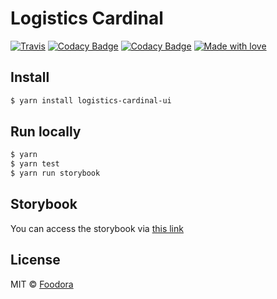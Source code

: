 # Logistics Cardinal

[![Travis](https://travis-ci.com/foodora/logistics-cardinal-ui.svg?token=8QZsVnV979uxzcVevAHc&branch=master)](https://travis-ci.com/foodora/logistics-cardinal-ui)
[![Codacy Badge](https://api.codacy.com/project/badge/Grade/6e6688e584bb4e679b6c0753fcc76b3f)](https://www.codacy.com?utm_source=github.com&utm_medium=referral&utm_content=foodora/logistics-cardinal-ui&utm_campaign=Badge_Grade)
[![Codacy Badge](https://api.codacy.com/project/badge/Coverage/6e6688e584bb4e679b6c0753fcc76b3f)](https://www.codacy.com?utm_source=github.com&utm_medium=referral&utm_content=foodora/logistics-cardinal-ui&utm_campaign=Badge_Coverage)
[![Made with love](https://img.shields.io/badge/made%20with-%E2%9D%A4%20foodora-D51965.svg)](https://github.com/foodora)

## Install

```bash
$ yarn install logistics-cardinal-ui
```

## Run locally

```bash
$ yarn
$ yarn test
$ yarn run storybook
```

## Storybook

You can access the storybook via [this link](http://files.foodora.com/logistics-cardinal-ui/index.html)

## License

MIT © [Foodora](https://github.com/foodora)
